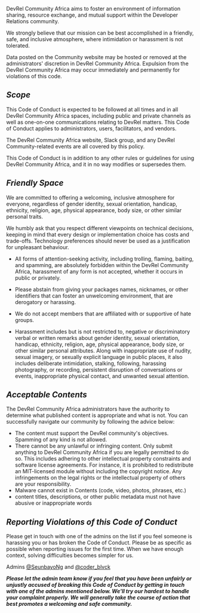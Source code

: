 
DevRel Community Africa aims to foster an environment of information sharing, resource exchange, and mutual support within the Developer Relations community.

We strongly believe that our mission can be best accomplished in a friendly, safe, and inclusive atmosphere, where intimidation or harassment is not tolerated.

Data posted on the Community website may be hosted or removed at the administrators' discretion in DevRel Community Africa.
Expulsion from the DevRel Community Africa may occur immediately and permanently for violations of this code.

## *Scope*

This Code of Conduct is expected to be followed at all times and in all DevRel Community Africa spaces, including public and private channels as well as one-on-one communications relating to DevRel matters. This Code of Conduct applies to administrators, users, facilitators, and vendors.

The DevRel Community Africa website, Slack group, and any DevRel Community-related events are all covered by this policy.

This Code of Conduct is in addition to any other rules or guidelines for using DevRel Community Africa, and it in no way modifies or supersedes them.

## *Friendly Space*
We are committed to offering a welcoming, inclusive atmosphere for everyone, regardless of gender identity, sexual orientation, handicap, ethnicity, religion, age, physical appearance, body size, or other similar personal traits.

We humbly ask that you respect different viewpoints on technical decisions, keeping in mind that every design or implementation choice has costs and trade-offs. Technology preferences should never be used as a justification for unpleasant behaviour.

- All forms of attention-seeking activity, including trolling, flaming, baiting, and spamming, are absolutely forbidden within the DevRel Community Africa, harassment of any form is not accepted, whether it occurs in public or privately.

- Please abstain from giving your packages names, nicknames, or other identifiers that can foster an unwelcoming environment, that are derogatory or harassing.

- We do not accept members that are affiliated with or supportive of hate groups.

- Harassment includes but is not restricted to, negative or discriminatory verbal or written remarks about gender identity, sexual orientation, handicap, ethnicity, religion, age, physical appearance, body size, or other similar personal attributes. Along with inappropriate use of nudity, sexual imagery, or sexually explicit language in public places, it also includes deliberate intimidation, stalking, following, harassing photography, or recording, persistent disruption of conversations or events, inappropriate physical contact, and unwanted sexual attention.

## *Acceptable Contents*

The DevRel Community Africa administrators have the authority to determine what published content is appropriate and what is not. You can successfully navigate our community by following the advice below:

- The content must support the DevRel community's objectives. Spamming of any kind is not allowed.
- There cannot be any unlawful or infringing content. Only submit anything to DevRel Community Africa if you are legally permitted to do so. This includes adhering to other intellectual property constraints and software license agreements. For instance, it is prohibited to redistribute an MIT-licensed module without including the copyright notice. Any infringements on the legal rights or the intellectual property of others are your responsibility.
- Malware cannot exist in Contents (code, video, photos, phrases, etc.)
- content titles, descriptions, or other public metadata must not have abusive or inappropriate words

## *Reporting Violations of this Code of Conduct*
Please get in touch with one of the admins on the list if you feel someone is harassing you or has broken the Code of Conduct. Please be as specific as possible when reporting issues for the first time. When we have enough context, solving difficulties becomes simpler for us.

Admins [@SeunbayoNg](https://www.twitter.com/SeunbayoNg) and [@coder_blvck](https://www.twitter.com/coder_blvck)

**_Please let the admin team know if you feel that you have been unfairly or unjustly accused of breaking this Code of Conduct by getting in touch with one of the admins mentioned below. We'll try our hardest to handle your complaint properly. We will generally take the course of action that best promotes a welcoming and safe community._**
